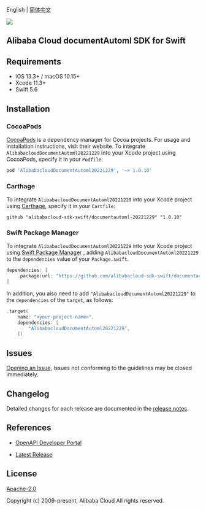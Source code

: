 English | [简体中文](README-CN.md)

![](https://aliyunsdk-pages.alicdn.com/icons/AlibabaCloud.svg)

## Alibaba Cloud documentAutoml SDK for Swift

## Requirements

- iOS 13.3+ / macOS 10.15+
- Xcode 11.3+
- Swift 5.6

## Installation

### CocoaPods

[CocoaPods](https://cocoapods.org) is a dependency manager for Cocoa projects. For usage and installation instructions, visit their website. To integrate `AlibabacloudDocumentAutoml20221229` into your Xcode project using CocoaPods, specify it in your `Podfile`:

```ruby
pod 'AlibabacloudDocumentAutoml20221229', '~> 1.0.10'
```

### Carthage

To integrate `AlibabacloudDocumentAutoml20221229` into your Xcode project using [Carthage](https://github.com/Carthage/Carthage), specify it in your `Cartfile`:

```ogdl
github "alibabacloud-sdk-swift/documentautoml-20221229" "1.0.10"
```

### Swift Package Manager

To integrate `AlibabacloudDocumentAutoml20221229` into your Xcode project using [Swift Package Manager](https://swift.org/package-manager/) , adding `AlibabacloudDocumentAutoml20221229` to the `dependencies` value of your `Package.swift`.

```swift
dependencies: [
    .package(url: "https://github.com/alibabacloud-sdk-swift/documentautoml-20221229.git", from: "1.0.10")
]
```

In addition, you also need to add `"AlibabacloudDocumentAutoml20221229"` to the `dependencies` of the `target`, as follows:

```swift
.target(
    name: "<your-project-name>",
    dependencies: [
        "AlibabacloudDocumentAutoml20221229",
    ])
```

## Issues

[Opening an Issue](https://github.com/alibabacloud-sdk-swift/documentautoml-20221229/issues/new), Issues not conforming to the guidelines may be closed immediately.

## Changelog

Detailed changes for each release are documented in the [release notes](./ChangeLog.txt).

## References

* [OpenAPI Developer Portal](https://next.api.alibabacloud.com/home)
- [Latest Release](https://github.com/alibabacloud-sdk-swift/documentautoml-20221229)

## License

[Apache-2.0](http://www.apache.org/licenses/LICENSE-2.0)

Copyright (c) 2009-present, Alibaba Cloud All rights reserved.
